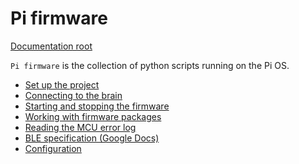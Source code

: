 Pi firmware
===========

[Documentation root](../index.md)

`Pi firmware` is the collection of python scripts running on the Pi OS.

- [Set up the project](setup.md)
- [Connecting to the brain](connect-ssh.md)
- [Starting and stopping the firmware](start-stop.md)
- [Working with firmware packages](working-with-packages.md)
- [Reading the MCU error log](mcu-error-log.md)
- [BLE specification (Google Docs)](https://docs.google.com/document/d/1OFDTTKc-lrNRZPcw2hNeMb_npwJFlUb7ds6PW3Es24k/edit#heading=h.e1ad0bcun18u)
- [Configuration](configuration.md)